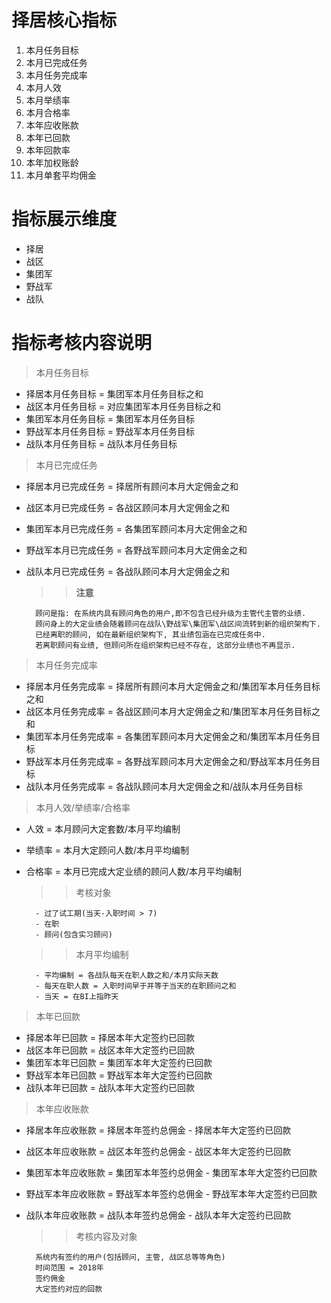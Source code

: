 # 择居核心指标

1. 本月任务目标
2. 本月已完成任务
3. 本月任务完成率
4. 本月人效
5. 本月举绩率
6. 本月合格率
7. 本年应收账款
8. 本年已回款
9. 本年回款率
10. 本年加权账龄
11. 本月单套平均佣金

# 指标展示维度

- 择居
- 战区
- 集团军
- 野战军
- 战队

# 指标考核内容说明

> 本月任务目标

- 择居本月任务目标 = 集团军本月任务目标之和  
- 战区本月任务目标 = 对应集团军本月任务目标之和  
- 集团军本月任务目标 = 集团军本月任务目标  
- 野战军本月任务目标 = 野战军本月任务目标  
- 战队本月任务目标 = 战队本月任务目标

> 本月已完成任务

- 择居本月已完成任务 = 择居所有顾问本月大定佣金之和
- 战区本月已完成任务 = 各战区顾问本月大定佣金之和
- 集团军本月已完成任务 = 各集团军顾问本月大定佣金之和
- 野战军本月已完成任务 = 各野战军顾问本月大定佣金之和
- 战队本月已完成任务 = 各战队顾问本月大定佣金之和

    >> **注意**

        顾问是指: 在系统内具有顾问角色的用户,即不包含已经升级为主管代主管的业绩. 
        顾问身上的大定业绩会随着顾问在战队\野战军\集团军\战区间流转到新的组织架构下. 
        已经离职的顾问, 如在最新组织架构下, 其业绩包涵在已完成任务中. 
        若离职顾问有业绩, 但顾问所在组织架构已经不存在, 这部分业绩也不再显示.

> 本月任务完成率

- 择居本月任务完成率 = 择居所有顾问本月大定佣金之和/集团军本月任务目标之和
- 战区本月任务完成率 = 各战区顾问本月大定佣金之和/集团军本月任务目标之和
- 集团军本月任务完成率 = 各集团军顾问本月大定佣金之和/集团军本月任务目标
- 野战军本月任务完成率 = 各野战军顾问本月大定佣金之和/野战军本月任务目标
- 战队本月任务完成率 = 各战队顾问本月大定佣金之和/战队本月任务目标

> 本月人效/举绩率/合格率

- 人效 = 本月顾问大定套数/本月平均编制
- 举绩率 = 本月大定顾问人数/本月平均编制
- 合格率 = 本月已完成大定业绩的顾问人数/本月平均编制

    >> 考核对象

        - 过了试工期(当天-入职时间 > 7)
        - 在职
        - 顾问(包含实习顾问)

    >> 本月平均编制

        - 平均编制 = 各战队每天在职人数之和/本月实际天数
        - 每天在职人数 = 入职时间早于并等于当天的在职顾问之和
        - 当天 = 在BI上指昨天

> 本年已回款

- 择居本年已回款 = 择居本年大定签约已回款
- 战区本年已回款 = 战区本年大定签约已回款
- 集团军本年已回款 = 集团军本年大定签约已回款
- 野战军本年已回款 = 野战军本年大定签约已回款
- 战队本年已回款 = 战队本年大定签约已回款

> 本年应收账款

- 择居本年应收账款 = 择居本年签约总佣金 - 择居本年大定签约已回款
- 战区本年应收账款 = 战区本年签约总佣金 - 战区本年大定签约已回款
- 集团军本年应收账款 = 集团军本年签约总佣金 - 集团军本年大定签约已回款
- 野战军本年应收账款 = 野战军本年签约总佣金 - 野战军本年大定签约已回款
- 战队本年应收账款 = 战队本年签约总佣金 - 战队本年大定签约已回款

    >> 考核内容及对象

        系统内有签约的用户(包括顾问, 主管, 战区总等等角色)
        时间范围 = 2018年
        签约佣金
        大定签约对应的回款









